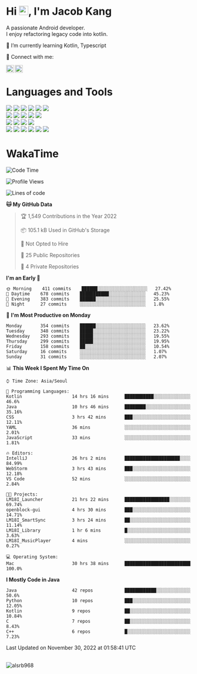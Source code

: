 # Hi <img src="https://media.giphy.com/media/hvRJCLFzcasrR4ia7z/giphy.gif" width="25px">, I'm Jacob Kang
A passionate Android developer.
</br>
I enjoy refactoring legacy code into kotlin.

🌱 I’m currently learning Kotlin, Typescript

🤝 Connect with me:

<a href="https://www.linkedin.com/in/minkyu-kang-b7477b1b2/"><img align="left" src="https://raw.githubusercontent.com/yushi1007/yushi1007/main/images/linkedin.svg" alt="Minkyu Kang | LinkedIn" width="21px"/></a>
<a href="https://www.instagram.com/_jacob_kang/"><img align="left" src="https://raw.githubusercontent.com/yushi1007/yushi1007/main/images/instagram.svg" alt="Jacob Kang | Instagram" width="21px"/></a>

</br>

# Languages and Tools

<div align="left">
<img src="https://img.shields.io/badge/java-007396?logo=java&logoColor=white"/>
<img src="https://img.shields.io/badge/kotlin-7F52FF?logo=kotlin&logoColor=white"/>
<img src="https://img.shields.io/badge/python-3776AB?logo=python&logoColor=white"/>
<img src="https://img.shields.io/badge/bash shell-4EAA25?logo=gnubash&logoColor=white"/>
<img src="https://img.shields.io/badge/c-A8B9CC?logo=c&logoColor=white"/>
<img src="https://img.shields.io/badge/c++-00599C?logo=c%2b%2b&logoColor=white"/>
</div>
<div align="left">
<img src="https://img.shields.io/badge/git-F05032?logo=git&logoColor=white"/>
<img src="https://img.shields.io/badge/github-181717?logo=github&logoColor=white"/>
<img src="https://img.shields.io/badge/mysql-4479A1?logo=mysql&logoColor=white"/>
<img src="https://img.shields.io/badge/sqlite-003B57?logo=sqlite&logoColor=white"/>
<img src="https://img.shields.io/badge/amazon AWS-232F3E?logo=amazonaws&logoColor=white"/>
</div>
<div align="left">
<img src="https://img.shields.io/badge/android-3DDC84?logo=android&logoColor=white"/>
<img src="https://img.shields.io/badge/linux-FCC624?logo=linux&logoColor=white"/>
<img src="https://img.shields.io/badge/flask-000000?logo=flask&logoColor=white"/>
<img src="https://img.shields.io/badge/arduino-00979D?logo=arduino&logoColor=white"/>
</div>
<div align="left">
<img src="https://img.shields.io/badge/slack-4A154B?logo=slack&logoColor=white"/>
<img src="https://img.shields.io/badge/notion-000000?logo=notion&logoColor=white"/>
<img src="https://img.shields.io/badge/jira-0052CC?logo=jira&logoColor=white"/>
<img src="https://img.shields.io/badge/postman-FF6C37?logo=postman&logoColor=white"/>
<img src="https://img.shields.io/badge/intellij-000000?logo=intellijidea&logoColor=white"/>
<img src="https://img.shields.io/badge/pycharm-000000?logo=pycharm&logoColor=white"/>
</div>

# WakaTime

<!--START_SECTION:waka-->
![Code Time](http://img.shields.io/badge/Code%20Time-1%2C639%20hrs%203%20mins-blue)

![Profile Views](http://img.shields.io/badge/Profile%20Views-0-blue)

![Lines of code](https://img.shields.io/badge/From%20Hello%20World%20I%27ve%20Written-193%20Thousand%20lines%20of%20code-blue)

**🐱 My GitHub Data** 

> 🏆 1,549 Contributions in the Year 2022
 > 
> 📦 105.1 kB Used in GitHub's Storage 
 > 
> 🚫 Not Opted to Hire
 > 
> 📜 25 Public Repositories 
 > 
> 🔑 4 Private Repositories  
 > 
**I'm an Early 🐤** 

```text
🌞 Morning    411 commits    ██████░░░░░░░░░░░░░░░░░░░   27.42% 
🌆 Daytime    678 commits    ███████████░░░░░░░░░░░░░░   45.23% 
🌃 Evening    383 commits    ██████░░░░░░░░░░░░░░░░░░░   25.55% 
🌙 Night      27 commits     ░░░░░░░░░░░░░░░░░░░░░░░░░   1.8%

```
📅 **I'm Most Productive on Monday** 

```text
Monday       354 commits    ██████░░░░░░░░░░░░░░░░░░░   23.62% 
Tuesday      348 commits    █████░░░░░░░░░░░░░░░░░░░░   23.22% 
Wednesday    293 commits    █████░░░░░░░░░░░░░░░░░░░░   19.55% 
Thursday     299 commits    █████░░░░░░░░░░░░░░░░░░░░   19.95% 
Friday       158 commits    ██░░░░░░░░░░░░░░░░░░░░░░░   10.54% 
Saturday     16 commits     ░░░░░░░░░░░░░░░░░░░░░░░░░   1.07% 
Sunday       31 commits     ░░░░░░░░░░░░░░░░░░░░░░░░░   2.07%

```


📊 **This Week I Spent My Time On** 

```text
⌚︎ Time Zone: Asia/Seoul

💬 Programming Languages: 
Kotlin                   14 hrs 16 mins      ███████████░░░░░░░░░░░░░░   46.6% 
Java                     10 hrs 46 mins      ████████░░░░░░░░░░░░░░░░░   35.16% 
CSS                      3 hrs 42 mins       ███░░░░░░░░░░░░░░░░░░░░░░   12.11% 
YAML                     36 mins             ░░░░░░░░░░░░░░░░░░░░░░░░░   2.01% 
JavaScript               33 mins             ░░░░░░░░░░░░░░░░░░░░░░░░░   1.81%

🔥 Editors: 
IntelliJ                 26 hrs 2 mins       █████████████████████░░░░   84.99% 
WebStorm                 3 hrs 43 mins       ███░░░░░░░░░░░░░░░░░░░░░░   12.18% 
VS Code                  52 mins             ░░░░░░░░░░░░░░░░░░░░░░░░░   2.84%

🐱‍💻 Projects: 
LM18I_Launcher           21 hrs 22 mins      █████████████████░░░░░░░░   69.74% 
openblock-gui            4 hrs 30 mins       ███░░░░░░░░░░░░░░░░░░░░░░   14.71% 
LM18I_SmartSync          3 hrs 24 mins       ██░░░░░░░░░░░░░░░░░░░░░░░   11.14% 
LM18I_Library            1 hr 6 mins         █░░░░░░░░░░░░░░░░░░░░░░░░   3.63% 
LM18I_MusicPlayer        4 mins              ░░░░░░░░░░░░░░░░░░░░░░░░░   0.27%

💻 Operating System: 
Mac                      30 hrs 38 mins      █████████████████████████   100.0%

```

**I Mostly Code in Java** 

```text
Java                     42 repos            ████████████░░░░░░░░░░░░░   50.6% 
Python                   10 repos            ███░░░░░░░░░░░░░░░░░░░░░░   12.05% 
Kotlin                   9 repos             ██░░░░░░░░░░░░░░░░░░░░░░░   10.84% 
C                        7 repos             ██░░░░░░░░░░░░░░░░░░░░░░░   8.43% 
C++                      6 repos             █░░░░░░░░░░░░░░░░░░░░░░░░   7.23%

```



 Last Updated on November 30, 2022 at 01:58:41 UTC
<!--END_SECTION:waka-->

</br>

<div align="left">
<img align="left" src="https://github-readme-stats.vercel.app/api/top-langs?username=alsrb968&show_icons=true&locale=en&layout=compact&theme=dark" alt="alsrb968" />
</div>
